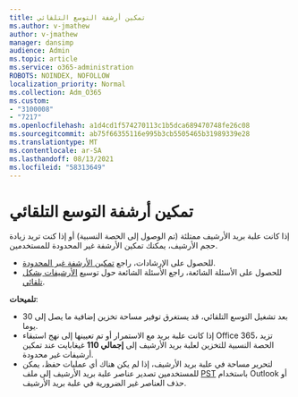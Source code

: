 ```yaml
---
title: تمكين أرشفة التوسع التلقائي
ms.author: v-jmathew
author: v-jmathew
manager: dansimp
audience: Admin
ms.topic: article
ms.service: o365-administration
ROBOTS: NOINDEX, NOFOLLOW
localization_priority: Normal
ms.collection: Adm_O365
ms.custom:
- "3100008"
- "7217"
ms.openlocfilehash: a1d4cd1f574270113c1b5dca689470748fe26c08
ms.sourcegitcommit: ab75f66355116e995b3cb5505465b31989339e28
ms.translationtype: MT
ms.contentlocale: ar-SA
ms.lasthandoff: 08/13/2021
ms.locfileid: "58313649"
---
```

# <a name="enable-auto-expanding-archiving"></a>تمكين أرشفة التوسع التلقائي

إذا كانت علبة بريد الأرشيف ممتلئة (تم الوصول إلى الحصة النسبية) أو إذا كنت تريد زيادة حجم الأرشيف، يمكنك تمكين الأرشفة غير المحدودة للمستخدمين.

- للحصول على الإرشادات، راجع [تمكين الأرشفة غير المحدودة](https://docs.microsoft.com/office365/securitycompliance/enable-unlimited-archiving).
- للحصول على الأسئلة الشائعة، راجع الأسئلة الشائعة حول توسيع [الأرشيفات بشكل تلقائي](https://blogs.technet.microsoft.com/exchange/2018/04/09/office-365-auto-expanding-archives-faq/).

**تلميحات**:

- بعد تشغيل التوسع التلقائي، قد يستغرق توفير مساحة تخزين إضافية ما يصل إلى 30 يوما.
- إذا كانت علبة بريد مع الاستمرار أو تم تعيينها إلى نهج استبقاء Office 365، تزيد الحصة النسبية للتخزين لعلبة بريد الأرشيف إلى **إجمالي 110** غيغابايت عند تمكين أرشيفات غير محدودة.
- لتحرير مساحة في علبة بريد الأرشيف، إذا لم يكن هناك أي عمليات حفظ، يمكن للمستخدمين تصدير عناصر علبة بريد الأرشيف إلى ملف [PST](https://support.office.com/article/Export-or-backup-email-contacts-and-calendar-to-an-Outlook-pst-file-14252b52-3075-4e9b-be4e-ff9ef1068f91) باستخدام Outlook أو حذف العناصر غير الضرورية في علبة بريد الأرشيف.
